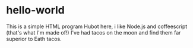 # hello-world
This is a simple HTML program
Hubot here, i like Node.js and coffeescript (that's what I'm made of!)
I've had tacos on the moon and find them far superior to Eath tacos.
